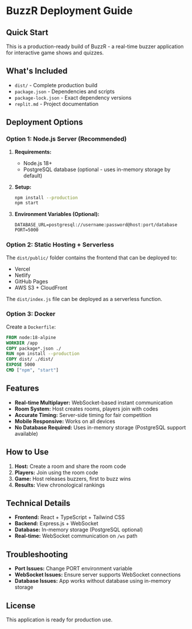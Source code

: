 # BuzzR Deployment Guide

## Quick Start

This is a production-ready build of BuzzR - a real-time buzzer application for interactive game shows and quizzes.

## What's Included

- `dist/` - Complete production build
- `package.json` - Dependencies and scripts
- `package-lock.json` - Exact dependency versions
- `replit.md` - Project documentation

## Deployment Options

### Option 1: Node.js Server (Recommended)

1. **Requirements:**
   - Node.js 18+ 
   - PostgreSQL database (optional - uses in-memory storage by default)

2. **Setup:**
   ```bash
   npm install --production
   npm start
   ```

3. **Environment Variables (Optional):**
   ```
   DATABASE_URL=postgresql://username:password@host:port/database
   PORT=5000
   ```

### Option 2: Static Hosting + Serverless

The `dist/public/` folder contains the frontend that can be deployed to:
- Vercel
- Netlify  
- GitHub Pages
- AWS S3 + CloudFront

The `dist/index.js` file can be deployed as a serverless function.

### Option 3: Docker

Create a `Dockerfile`:
```dockerfile
FROM node:18-alpine
WORKDIR /app
COPY package*.json ./
RUN npm install --production
COPY dist/ ./dist/
EXPOSE 5000
CMD ["npm", "start"]
```

## Features

- **Real-time Multiplayer:** WebSocket-based instant communication
- **Room System:** Host creates rooms, players join with codes
- **Accurate Timing:** Server-side timing for fair competition
- **Mobile Responsive:** Works on all devices
- **No Database Required:** Uses in-memory storage (PostgreSQL support available)

## How to Use

1. **Host:** Create a room and share the room code
2. **Players:** Join using the room code
3. **Game:** Host releases buzzers, first to buzz wins
4. **Results:** View chronological rankings

## Technical Details

- **Frontend:** React + TypeScript + Tailwind CSS
- **Backend:** Express.js + WebSocket
- **Database:** In-memory storage (PostgreSQL optional)
- **Real-time:** WebSocket communication on `/ws` path

## Troubleshooting

- **Port Issues:** Change PORT environment variable
- **WebSocket Issues:** Ensure server supports WebSocket connections
- **Database Issues:** App works without database using in-memory storage

## License

This application is ready for production use.